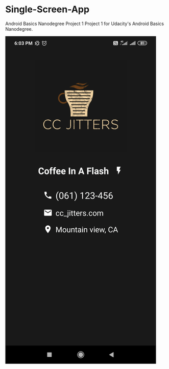 # Single-Screen-App
Android Basics Nanodegree Project 1
Project 1 for Udacity's Android Basics Nanodegree.



![](Screenshots/Screenshot_2020-05-09-18-03-11-600_com.jitters.jpg)
